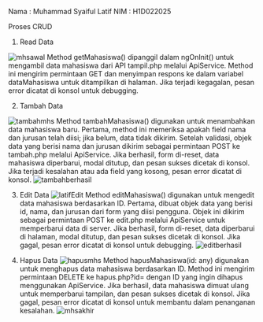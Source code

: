 Nama : Muhammad Syaiful Latif
NIM : H1D022025

Proses CRUD
1. Read Data

![mhsawal](mhsawal.png)
Method getMahasiswa() dipanggil dalam ngOnInit() untuk mengambil data mahasiswa dari API tampil.php melalui ApiService. Method ini mengirim permintaan GET dan menyimpan respons ke dalam variabel dataMahasiswa untuk ditampilkan di halaman. Jika terjadi kegagalan, pesan error dicatat di konsol untuk debugging.

2. Tambah Data

![tambahmhs](tambahmhs.png)
Method tambahMahasiswa() digunakan untuk menambahkan data mahasiswa baru. Pertama, method ini memeriksa apakah field nama dan jurusan telah diisi; jika belum, data tidak dikirim. Setelah validasi, objek data yang berisi nama dan jurusan dikirim sebagai permintaan POST ke tambah.php melalui ApiService. Jika berhasil, form di-reset, data mahasiswa diperbarui, modal ditutup, dan pesan sukses dicetak di konsol. Jika terjadi kesalahan atau ada field yang kosong, pesan error dicatat di konsol.
![tambahberhasil](tambahberhasil.png)

3. Edit Data
![latifEdit](latifEdit.png)
Method editMahasiswa() digunakan untuk mengedit data mahasiswa berdasarkan ID. Pertama, dibuat objek data yang berisi id, nama, dan jurusan dari form yang diisi pengguna. Objek ini dikirim sebagai permintaan POST ke edit.php melalui ApiService untuk memperbarui data di server. Jika berhasil, form di-reset, data diperbarui di halaman, modal ditutup, dan pesan sukses dicetak di konsol. Jika gagal, pesan error dicatat di konsol untuk debugging.
![editberhasil](editberhasil.png)

4. Hapus Data
![hapusmhs](hapusmhs.png)
Method hapusMahasiswa(id: any) digunakan untuk menghapus data mahasiswa berdasarkan ID. Method ini mengirim permintaan DELETE ke hapus.php?id= dengan ID yang ingin dihapus menggunakan ApiService. Jika berhasil, data mahasiswa dimuat ulang untuk memperbarui tampilan, dan pesan sukses dicetak di konsol. Jika gagal, pesan error dicatat di konsol untuk membantu dalam penanganan kesalahan.
![mhsakhir](mhsakhir.png)